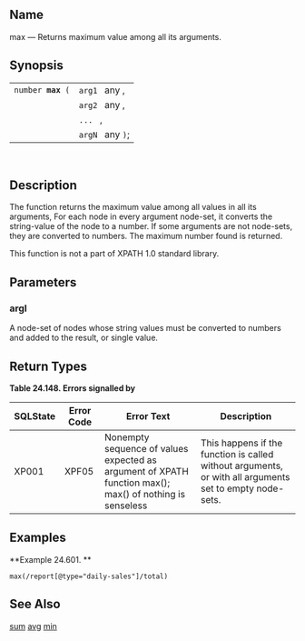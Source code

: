 <div id="xpf_max" class="refentry">

<div class="titlepage">

</div>

<div class="refnamediv">

## Name

max — Returns maximum value among all its arguments.

</div>

<div class="refsynopsisdiv">

## Synopsis

<div id="xpf_syn_max" class="funcsynopsis">

|                        |                  |
|------------------------|------------------|
| `number `**`max`**` (` | `arg1 ` any ,    |
|                        | `arg2 ` any ,    |
|                        | `... ` ,         |
|                        | `argN ` any `)`; |

<div class="funcprototype-spacer">

 

</div>

</div>

</div>

<div id="xpf_desc_max" class="refsect1">

## Description

The function returns the maximum value among all values in all its
arguments, For each node in every argument node-set, it converts the
string-value of the node to a number. If some arguments are not
node-sets, they are converted to numbers. The maximum number found is
returned.

This function is not a part of XPATH 1.0 standard library.

</div>

<div id="xpf_params_max" class="refsect1">

## Parameters

<div id="id128139" class="refsect2">

### argI

A node-set of nodes whose string values must be converted to numbers and
added to the result, or single value.

</div>

</div>

<div id="xpf_ret_max" class="refsect1">

## Return Types

<div id="id128145" class="table">

**Table 24.148. Errors signalled by**

<div class="table-contents">

| SQLState                              | Error Code                            | Error Text                                                                                                                              | Description                                                                                             |
|---------------------------------------|---------------------------------------|-----------------------------------------------------------------------------------------------------------------------------------------|---------------------------------------------------------------------------------------------------------|
| <span class="errorcode">XP001 </span> | <span class="errorcode">XPF05 </span> | <span class="errortext">Nonempty sequence of values expected as argument of XPATH function max(); max() of nothing is senseless </span> | This happens if the function is called without arguments, or with all arguments set to empty node-sets. |

</div>

</div>

  

</div>

<div id="xpf_examples_max" class="refsect1">

## Examples

<div id="xpf_ex_max" class="example">

**Example 24.601. **

<div class="example-contents">

``` screen
max(/report[@type="daily-sales"]/total)
```

</div>

</div>

  

</div>

<div id="xpf_seealso_max" class="refsect1">

## See Also

<a href="xpf_sum.html" class="link" title="sum">sum</a>
<a href="xpf_avg.html" class="link" title="avg">avg</a>
<a href="xpf_min.html" class="link" title="min">min</a>

</div>

</div>

